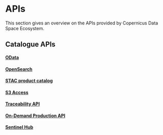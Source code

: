 # APIs 
This section gives an overview on the APIs provided by Copernicus Data Space Ecosystem.


## Catalogue APIs

#### [OData](APIs/OData.qmd)
#### [OpenSearch](APIs/OpenSearch.qmd)
#### [STAC product catalog](APIs/STAC.md)
#### [S3 Access](APIs/S3.md)
#### [Traceability API](APIs/Traceability.md)
#### [On-Demand Production API](APIs/On-Demand%20Production%20API.md)
#### [Sentinel Hub](APIs/SentinelHub.md)


